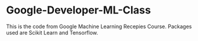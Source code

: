 # Google-Developer-ML-Class
 This is the code from Google Machine Learning Recepies Course.
 Packages used are Scikit Learn and Tensorflow.
